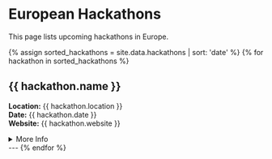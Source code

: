 # European Hackathons

This page lists upcoming hackathons in Europe.

{% assign sorted_hackathons = site.data.hackathons | sort: 'date' %}
{% for hackathon in sorted_hackathons %}
## {{ hackathon.name }}

**Location:** {{ hackathon.location }}  
**Date:** {{ hackathon.date }}  
**Website:** {{ hackathon.website }}
<details>
<summary>More Info</summary>

- Description: {{ hackathon.description }}
- Topics: {{ hackathon.topics }}
- Prizes: {{ hackathon.prizes }}

</details>
---
{% endfor %}
